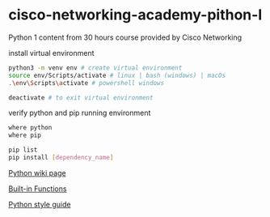 # cisco-networking-academy-pithon-I

Python 1 content from 30 hours course provided by Cisco Networking

install virtual environment

```bash
python3 -m venv env # create virtual environment
source env/Scripts/activate # linux | bash (windows) | macOs
.\env\Scripts\activate # powershell windows
```

```bash
deactivate # to exit virtual environment
```

verify python and pip running environment

```bash
where python
where pip
```

```bash
pip list
pip install [dependency_name]
```

[Python wiki page](https://wiki.python.org/moin/PythonImplementations)

[Built-in Functions](https://docs.python.org/3/library/functions.html)

[Python style guide](https://peps.python.org/pep-0008/)
